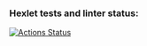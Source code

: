 ### Hexlet tests and linter status:
[![Actions Status](https://github.com/v3code/python-project-83/workflows/hexlet-check/badge.svg)](https://github.com/v3code/python-project-83/actions)